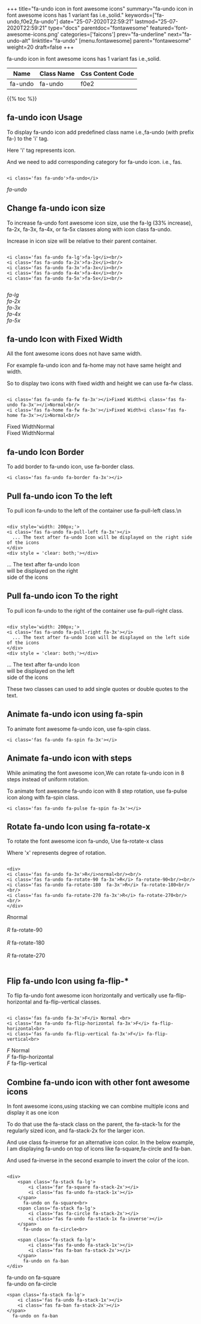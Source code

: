 +++
title="fa-undo icon in font awesome icons"
summary="fa-undo icon in font awesome icons has 1 variant fas i.e.,solid."
keywords=["fa-undo,f0e2,fa-undo"]
date="25-07-2020T22:59:21"
lastmod="25-07-2020T22:59:21"
type="docs"
parentdoc="fontawesome"
featured='font-awesome-icons.png'
categories=['faicons']
prev="fa-underline"
next="fa-undo-alt"
linktitle="fa-undo"
[menu.fontawesome]
parent="fontawesome"
weight=20
draft=false
+++


fa-undo icon in font awesome icons has 1 variant fas i.e.,solid.

<div class='table-responsive'><table class='table'><thead><tr><th>Name</th><th>Class Name</th><th>Css Content Code</th></tr></thead><tbody><tr><td>fa-undo</td><td>fa-undo</td><td>f0e2</td></tr></tbody></table></div>


{{% toc %}}


## fa-undo icon Usage

To display fa-undo icon add predefined class name i.e.,fa-undo (with prefix fa-) to the 'i' tag.

Here 'i' tag represents icon.

And we need to add corresponding category for fa-undo icon. i.e., fas.


```

<i class='fas fa-undo'>fa-undo</i>
```

<i class='fas fa-undo'>fa-undo</i>




## Change fa-undo icon size
To increase fa-undo font awesome icon size, use the fa-lg (33% increase), fa-2x, fa-3x, fa-4x, or fa-5x classes along with icon class fa-undo.

Increase in icon size will be relative to their parent container. 

```

<i class='fas fa-undo fa-lg'>fa-lg</i><br/>
<i class='fas fa-undo fa-2x'>fa-2x</i><br/>
<i class='fas fa-undo fa-3x'>fa-3x</i><br/>
<i class='fas fa-undo fa-4x'>fa-4x</i><br/>
<i class='fas fa-undo fa-5x'>fa-5x</i><br/>
            
```

<i class='fas fa-undo fa-lg'>fa-lg</i><br/>
<i class='fas fa-undo fa-2x'>fa-2x</i><br/>
<i class='fas fa-undo fa-3x'>fa-3x</i><br/>
<i class='fas fa-undo fa-4x'>fa-4x</i><br/>
<i class='fas fa-undo fa-5x'>fa-5x</i><br/>
            



## fa-undo Icon with Fixed Width 

All the font awesome icons does not have same width.

For example fa-undo icon and fa-home may not have same height and width.

So to display two icons with fixed width and height we can use fa-fw class.


```

<i class='fas fa-undo fa-fw fa-3x'></i>Fixed Width<i class='fas fa-undo fa-3x'></i>Normal<br/>
<i class='fas fa-home fa-fw fa-3x'></i>Fixed Width<i class='fas fa-home fa-3x'></i>Normal<br/>
```

<i class='fas fa-undo fa-fw fa-3x'></i>Fixed Width<i class='fas fa-undo fa-3x'></i>Normal<br/>
<i class='fas fa-home fa-fw fa-3x'></i>Fixed Width<i class='fas fa-home fa-3x'></i>Normal<br/>



## fa-undo Icon Border 

To add border to fa-undo icon, use fa-border class.


```
<i class='fas fa-undo fa-border fa-3x'></i>

```
<i class='fas fa-undo fa-border fa-3x'></i>





## Pull fa-undo icon To the left

To pull icon fa-undo to the left of the container use fa-pull-left class.\n

```

<div style='width: 200px;'>
<i class='fas fa-undo fa-pull-left fa-3x'></i>
  ... The text after fa-undo Icon will be displayed on the right side of the icons
</div>
<div style = 'clear: both;'></div>
```

<div style='width: 200px;'>
<i class='fas fa-undo fa-pull-left fa-3x'></i>
  ... The text after fa-undo Icon will be displayed on the right side of the icons
</div>
<div style = 'clear: both;'></div>




## Pull fa-undo icon To the right
To pull icon fa-undo to the right of the container use fa-pull-right class.

```

<div style='width: 200px;'>
<i class='fas fa-undo fa-pull-right fa-3x'></i>
  ... The text after fa-undo Icon will be displayed on the left side of the icons
</div>
<div style = 'clear: both;'></div>
```

<div style='width: 200px;'>
<i class='fas fa-undo fa-pull-right fa-3x'></i>
  ... The text after fa-undo Icon will be displayed on the left side of the icons
</div>
<div style = 'clear: both;'></div>

These two classes can used to add single quotes or double quotes to the text.


## Animate fa-undo icon using fa-spin
To animate font awesome fa-undo icon, use fa-spin class.

```
<i class='fas fa-undo fa-spin fa-3x'></i>
```
<i class='fas fa-undo fa-spin fa-3x'></i>




## Animate fa-undo icon with steps
While animating the font awesome icon,We can rotate fa-undo icon in 8 steps instead of uniform rotation.

To animate font awesome fa-undo icon with 8 step rotation, use fa-pulse icon along with fa-spin class.


```
<i class='fas fa-undo fa-pulse fa-spin fa-3x'></i>

```
<i class='fas fa-undo fa-pulse fa-spin fa-3x'></i>





## Rotate fa-undo Icon using fa-rotate-x
To rotate the font awesome icon fa-undo, Use fa-rotate-x class

Where 'x' represents degree of rotation.


```

<div>
<i class='fas fa-undo fa-3x'>R</i>normal<br/><br/>
<i class='fas fa-undo fa-rotate-90 fa-3x'>R</i> fa-rotate-90<br/><br/> 
<i class='fas fa-undo fa-rotate-180  fa-3x'>R</i> fa-rotate-180<br/><br/> 
<i class='fas fa-undo fa-rotate-270 fa-3x'>R</i> fa-rotate-270<br/><br/>
</div>
```

<div>
<i class='fas fa-undo fa-3x'>R</i>normal<br/><br/>
<i class='fas fa-undo fa-rotate-90 fa-3x'>R</i> fa-rotate-90<br/><br/> 
<i class='fas fa-undo fa-rotate-180  fa-3x'>R</i> fa-rotate-180<br/><br/> 
<i class='fas fa-undo fa-rotate-270 fa-3x'>R</i> fa-rotate-270<br/><br/>
</div>




## Flip fa-undo Icon using fa-flip-*
To flip fa-undo font awesome icon horizontally and vertically use fa-flip-horizontal and fa-flip-vertical classes. 

```

<i class='fas fa-undo fa-3x'>F</i> Normal <br>
<i class='fas fa-undo fa-flip-horizontal fa-3x'>F</i> fa-flip-horizontal<br>
<i class='fas fa-undo fa-flip-vertical fa-3x'>F</i> fa-flip-vertical<br>
```

<i class='fas fa-undo fa-3x'>F</i> Normal <br>
<i class='fas fa-undo fa-flip-horizontal fa-3x'>F</i> fa-flip-horizontal<br>
<i class='fas fa-undo fa-flip-vertical fa-3x'>F</i> fa-flip-vertical<br>




## Combine fa-undo icon with other font awesome icons
In font awesome icons,using stacking we can combine multiple icons and display it as one icon 

To do that use the fa-stack class on the parent, the fa-stack-1x for the regularly sized icon, and fa-stack-2x for the larger icon.

And use class fa-inverse for an alternative icon color. 
In the below example, I am displaying fa-undo on top of icons like fa-square,fa-circle and fa-ban.

And used fa-inverse in the second example to invert the color of the icon.

```

<div>
    <span class='fa-stack fa-lg'>
        <i class='far fa-square fa-stack-2x'></i>
        <i class='fas fa-undo fa-stack-1x'></i>
    </span>
      fa-undo on fa-square<br>
    <span class='fa-stack fa-lg'>
        <i class='fas fa-circle fa-stack-2x'></i>
        <i class='fas fa-undo fa-stack-1x fa-inverse'></i>
    </span>
      fa-undo on fa-circle<br>

    <span class='fa-stack fa-lg'>
        <i class='fas fa-undo fa-stack-1x'></i>
        <i class='fas fa-ban fa-stack-2x'></i>
    </span>
      fa-undo on fa-ban
</div>
```

<div>
    <span class='fa-stack fa-lg'>
        <i class='far fa-square fa-stack-2x'></i>
        <i class='fas fa-undo fa-stack-1x'></i>
    </span>
      fa-undo on fa-square<br>
    <span class='fa-stack fa-lg'>
        <i class='fas fa-circle fa-stack-2x'></i>
        <i class='fas fa-undo fa-stack-1x fa-inverse'></i>
    </span>
      fa-undo on fa-circle<br>

    <span class='fa-stack fa-lg'>
        <i class='fas fa-undo fa-stack-1x'></i>
        <i class='fas fa-ban fa-stack-2x'></i>
    </span>
      fa-undo on fa-ban
</div>






